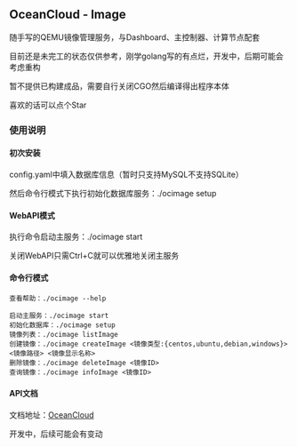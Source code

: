 ## OceanCloud - Image

随手写的QEMU镜像管理服务，与Dashboard、主控制器、计算节点配套

目前还是未完工的状态仅供参考，刚学golang写的有点烂，开发中，后期可能会考虑重构

暂不提供已构建成品，需要自行关闭CGO然后编译得出程序本体

喜欢的话可以点个Star

### 使用说明

#### 初次安装

config.yaml中填入数据库信息（暂时只支持MySQL不支持SQLite）

然后命令行模式下执行初始化数据库服务：./ocimage setup

#### WebAPI模式

执行命令启动主服务：./ocimage start

关闭WebAPI只需Ctrl+C就可以优雅地关闭主服务

#### 命令行模式

```
查看帮助：./ocimage --help

启动主服务：./ocimage start
初始化数据库：./ocimage setup
镜像列表：./ocimage listImage
创建镜像：./ocimage createImage <镜像类型:{centos,ubuntu,debian,windows}> <镜像路径> <镜像显示名称>
删除镜像：./ocimage deleteImage <镜像ID>
查询镜像：./ocimage infoImage <镜像ID>
```

#### API文档

文档地址：[OceanCloud](https://apifox.com/apidoc/shared-dd3f0669-966a-4a18-8109-cc87189cbc71)

开发中，后续可能会有变动